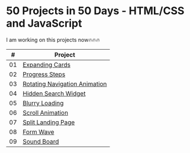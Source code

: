 # 50 Projects in 50 Days - HTML/CSS and JavaScript

I am working on this projects now🔥🔥🔥

|  #  | Project                                                                                                                                                                                        |
| :-: | --------------------------------------------------------------------------------------------------------------------------- | 
| 01  | [Expanding Cards](https://github.com/tankistttt/50-projects-in-50-days/tree/master/Day%201%20-%20Expanding%20cards)                                    
| 02  | [Progress Steps](https://github.com/bradtraversy/50projects50days/tree/master/progress-steps)                                           
| 03  | [Rotating Navigation Animation](https://github.com/tankistttt/50-projects-in-50-days/tree/master/Day%203%20-%20Rotating%20Navigation)                     
| 04  | [Hidden Search Widget](https://github.com/tankistttt/50-projects-in-50-days/tree/master/Day%204%20-%20Hidden%20Search%20Widget)
| 05  | [Blurry Loading](https://github.com/bradtraversy/50projects50days/tree/master/blurry-loading](https://github.com/tankistttt/50-projects-in-50-days/tree/master/Day%205%20-%20Blurry%20Loading))                                       
| 06  | [Scroll Animation](https://github.com/bradtraversy/50projects50days/tree/master/scroll-animation](https://github.com/tankistttt/50-projects-in-50-days/tree/master/Day%206%20-%20Scroll%20Animation))                                 
| 07  | [Split Landing Page](https://github.com/bradtraversy/50projects50days/tree/master/split-landing-page](https://github.com/tankistttt/50-projects-in-50-days/tree/master/Day%207%20-%20Split%20Landing%20Page))                            
| 08  | [Form Wave](https://github.com/bradtraversy/50projects50days/tree/master/form-input-wave](https://github.com/tankistttt/50-projects-in-50-days/tree/master/Day%208%20-%20Form%20Wave%20Animation)https://github.com/tankistttt/50-projects-in-50-days/tree/master/Day%208%20-%20Form%20Wave%20Animation)                                                         
| 09  | [Sound Board](https://github.com/bradtraversy/50projects50days/tree/master/sound-board](https://github.com/tankistttt/50-projects-in-50-days/tree/master/Day%209%20-%20Sound%20Board)https://github.com/tankistttt/50-projects-in-50-days/tree/master/Day%209%20-%20Sound%20Board)      
